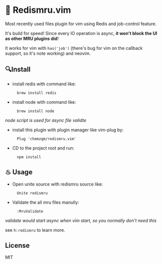 # 🚩 Redismru.vim

Most recently used files plugin for vim using Redis and job-control feature.

It's build for speed! Since every IO operation is async, **it won't block the UI
as other MRU plugins did**!

It works for vim with `has('job')` (there's bug for vim on the callback support,
so it's note working) and neovim.

## 🔍Install

* install redis with command like:

        brew install redis

* install node with command like:

        brew install node

_node script is used for async file validte_

* install this plugin with plugin manager like vim-plug by:

        Plug 'chemzqm/redismru.vim'

* CD to the project root and run:

        npm install

## ♨ Usage

* Open unite source with redismru source like:

        Unite redismru

* Validate the all mru files manully:

        :MruValidate

_validate would start async when vim start, so you normally don't need this_

see `h:redismru` to learn more.

## License

MIT
